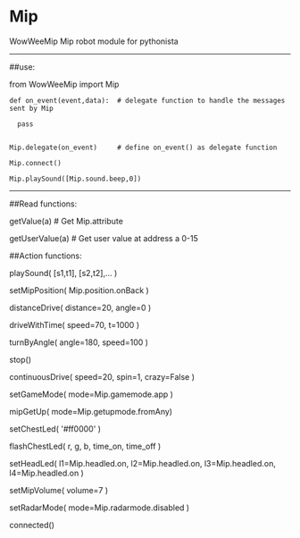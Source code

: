 # Mip

WowWeeMip Mip robot module for pythonista
_________________________________________
##use:


from WowWeeMip import Mip

    def on_event(event,data):  # delegate function to handle the messages sent by Mip

      pass


    Mip.delegate(on_event)     # define on_event() as delegate function

    Mip.connect()

    Mip.playSound([Mip.sound.beep,0])

_________________________________________
##Read functions:

getValue(a)       # Get Mip.attribute

getUserValue(a)   # Get user value at address a 0-15



##Action functions:

playSound( [s1,t1], [s2,t2],... )

setMipPosition( Mip.position.onBack )

distanceDrive( distance=20, angle=0 )

driveWithTime( speed=70, t=1000 )

turnByAngle( angle=180, speed=100 )

stop()

continuousDrive( speed=20, spin=1, crazy=False )

setGameMode( mode=Mip.gamemode.app )

mipGetUp( mode=Mip.getupmode.fromAny)

setChestLed( '#ff0000' )

flashChestLed( r, g, b, time_on, time_off )

setHeadLed( l1=Mip.headled.on, l2=Mip.headled.on, l3=Mip.headled.on, l4=Mip.headled.on )

setMipVolume( volume=7 )

setRadarMode( mode=Mip.radarmode.disabled )

connected()

